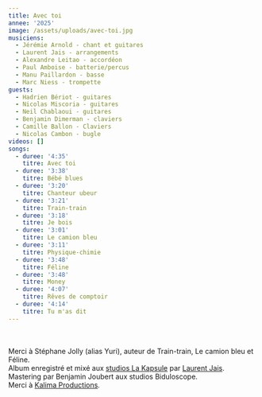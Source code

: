 ```yaml
---
title: Avec toi
annee: '2025'
image: /assets/uploads/avec-toi.jpg
musiciens:
  - Jérémie Arnold - chant et guitares
  - Laurent Jais - arrangements
  - Alexandre Leitao - accordéon
  - Paul Amboise - batterie/percus
  - Manu Paillardon - basse
  - Marc Niess - trompette
guests:
  - Hadrien Bériot - guitares
  - Nicolas Miscoria - guitares
  - Neil Chablaoui - guitares
  - Benjamin Dimerman - claviers
  - Camille Ballon - Claviers
  - Nicolas Cambon - bugle
videos: []
songs:
  - duree: '4:35'
    titre: Avec toi
  - duree: '3:38'
    titre: Bébé blues
  - duree: '3:20'
    titre: Chanteur ubeur
  - duree: '3:21'
    titre: Train-train
  - duree: '3:18'
    titre: Je bois
  - duree: '3:01'
    titre: Le camion bleu
  - duree: '3:11'
    titre: Physique-chimie
  - duree: '3:48'
    titre: Féline
  - duree: '3:48'
    titre: Money
  - duree: '4:07'
    titre: Rêves de comptoir
  - duree: '4:14'
    titre: Tu m'as dit
---
```

\
\
Merci à Stéphane Jolly (alias Yuri), auteur de Train-train, Le camion bleu et Féline.\
Album enregistré et mixé aux [studios La Kapsule](https://www.lakapsule.com/) par [Laurent Jais](https://www.laurentjais.com/). \
Mastering par Benjamin Joubert aux studios Biduloscope.\
Merci à [Kalima Productions](https://kalimaproductions.org/).
